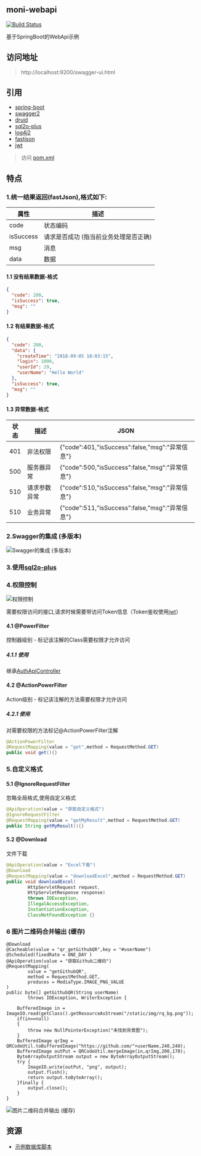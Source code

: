## moni-webapi 

[![Build Status](https://travis-ci.org/cotide/moni-webapi.svg?branch=master)](https://travis-ci.org/cotide/moni-webapi)
 
 基于SpringBoot的WebApi示例
 
 ## 访问地址
 
 > http://localhost:9200/swagger-ui.html
 
 ## 引用
 
 - [spring-boot](https://github.com/spring-projects/spring-boot)
 - [swagger2](https://github.com/springfox/springfox) 
 - [druid](https://github.com/alibaba/druid)
 - [sql2o-plus](https://github.com/cotide/sql2o-plus)
 - [log4j2](https://github.com/spring-projects/spring-boot/tree/master/spring-boot-project/spring-boot-starters/spring-boot-starter-log4j2)
 - [fastjson](https://github.com/alibaba/fastjson) 
 - [jwt](https://github.com/auth0/java-jwt)

 > 访问 [pom.xml](pom.xml)
 
 
## 特点
 
### 1.统一结果返回(fastJson),格式如下:
 
 
属性 | 描述  
---|--- 
code | 状态编码  
isSuccess | 请求是否成功 (指当前业务处理是否正确)  
msg | 消息 
data | 数据 

 
#### 1.1 没有结果数据-格式

```json
{
  "code": 200,
  "isSuccess": true, 
  "msg": ""
}
```

#### 1.2 有结果数据-格式
 
```json
{
  "code": 200,
  "data": {
    "createTime": "2018-09-05 18:03:15",
    "login": 1000,
    "userId": 29,
    "userName": "Hello World"
  },
  "isSuccess": true,
  "msg": ""
}
```
 
#### 1.3 异常数据-格式 
 

状态 | 描述 | JSON
---|---|---
401 | 非法权限 | {"code":401,"isSuccess":false,"msg":"异常信息"} 
500 | 服务器异常 | {"code":500,"isSuccess":false,"msg":"异常信息"}
510 | 请求参数异常 | {"code":510,"isSuccess":false,"msg":"异常信息"}
510 | 业务异常 | {"code":511,"isSuccess":false,"msg":"异常信息"}

 
### 2.Swagger的集成 (多版本) 

![Swagger的集成 (多版本) ](http://ww1.sinaimg.cn/large/7c2c6ab7gy1fv82d53swlj20i3067glq.jpg)
 
### 3.使用[sql2o-plus](https://github.com/cotide/sql2o-plus)
 
### 4.权限控制

![权限控制](http://ww1.sinaimg.cn/large/7c2c6ab7gy1fv82lnhijij20zk0clt9m.jpg)

需要权限访问的接口,请求时候需要带访问Token信息（Token鉴权使用[jwt](https://github.com/auth0/java-jwt)）

#### 4.1 @PowerFilter

控制器级别 - 标记该注解的Class需要权限才允许访问  
 
##### 4.1.1 使用

继承[AuthApiController](src/main/java/com/gold/moni/webapi/controller/base/AuthApiController.java)  
 

#### 4.2 @ActionPowerFilter  

Action级别 - 标记该注解的方法需要权限才允许访问

##### 4.2.1 使用

对需要权限的方法标记@ActionPowerFilter注解 

```java
@ActionPowerFilter 
@RequestMapping(value = "get",method = RequestMethod.GET)
public void get(){}
```


### 5.自定义格式

#### 5.1 @IgnoreRequestFilter 

忽略全局格式,使用自定义格式

```java
@ApiOperation(value = "获取自定义格式")
@IgnoreRequestFilter
@RequestMapping(value = "getMyResult",method = RequestMethod.GET)
public String getMyResult(){}
```


#### 5.2 @Download 

文件下载

```java
@ApiOperation(value = "Excel下载")
@Download
@RequestMapping(value = "downloadExcel",method = RequestMethod.GET)
public void downloadExcel(
        HttpServletRequest request,
        HttpServletResponse response)
        throws IOException,
        IllegalAccessException,
        InstantiationException,
        ClassNotFoundException {}
```


### 6 图片二维码合并输出 (缓存)

```code
@Download
@Cacheable(value = "qr_getGithubQR",key = "#userName")
@Scheduled(fixedRate = ONE_DAY )
@ApiOperation(value = "获取Github二维码")
@RequestMapping(
        value = "getGithubQR",
        method = RequestMethod.GET,
        produces = MediaType.IMAGE_PNG_VALUE
)
public byte[] getGithubQR(String userName)
        throws IOException, WriterException {

    BufferedImage in = ImageIO.read(getClass().getResourceAsStream("/static/img/rq_bg.png"));
    if(in==null)
    {
        throw new NullPointerException("未找到背景图");
    }
    BufferedImage qrImg = QRCodeUtil.toBufferedImage("https://github.com/"+userName,240,240);
    BufferedImage outPut = QRCodeUtil.mergeImage(in,qrImg,200,170);
    ByteArrayOutputStream output = new ByteArrayOutputStream();
    try {
        ImageIO.write(outPut, "png", output);
        output.flush();
        return output.toByteArray();
    }finally {
        output.close();
    }
}

```

![图片二维码合并输出 (缓存)](http://ww1.sinaimg.cn/large/7c2c6ab7gy1fw37s7urcqj20fj0bt74v.jpg)

## 资源

- [示例数据库脚本](https://github.com/cotide/moni-webapi/wiki/%E7%A4%BA%E4%BE%8B%E6%95%B0%E6%8D%AE%E5%BA%93%E8%84%9A%E6%9C%AC)

 